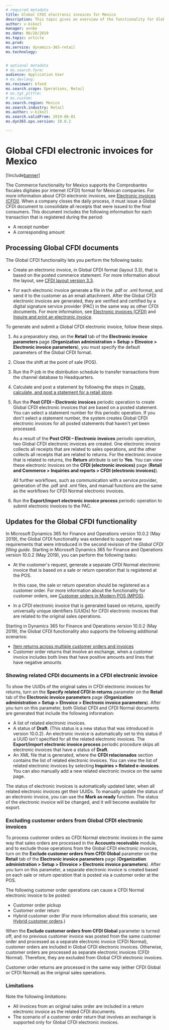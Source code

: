 ```yaml
---
# required metadata
title: Global CFDI electronic invoices for Mexico
description: This topic gives an overview of the functionality for Global CFDI electronic invoices for Mexico.
author: v-kikozl
manager: annbe
ms.date: 06/28/2019
ms.topic: article
ms.prod: 
ms.service: dynamics-365-retail
ms.technology: 


# optional metadata
# ms.search.form:  
audience: Application User
# ms.devlang: 
ms.reviewer: kfend
ms.search.scope: Operations, Retail
# ms.tgt_pltfrm: 
# ms.custom: 
ms.search.region: Mexico
ms.search.industry: Retail
ms.author: v-kikozl
ms.search.validFrom: 2019-06-01
ms.dyn365.ops.version: 10.0.2

---
```


# Global CFDI electronic invoices for Mexico 

[!include[banner](../includes/banner.md)]

The Commerce functionality for Mexico supports the Comprobantes fiscales digitales por internet (CFDI) format for Mexican companies. For more information about CFDI electronic invoices, see [Electronic invoices (CFDI)](https://docs.microsoft.com/dynamics365/unified-operations/financials/localizations/latam-mex-cfdi-electronic-invoices). When a company closes the daily process, it must issue a Global CFDI document to consolidate all receipts that were issued to the final consumers. This document includes the following information for each transaction that is registered during the period:

- A receipt number
- A corresponding amount

## Processing Global CFDI documents

The Global CFDI functionality lets you perform the following tasks:

- Create an electronic invoice, in Global CFDI format (layout 3.3), that is based on the posted commerce statement. For more information about the layout, see [CFDI layout version 3.3](https://docs.microsoft.com/dynamics365/unified-operations/financials/localizations/latam-mex-cfdi-3-3).

- For each electronic invoice generate a file in the .pdf or .xml format, and send it to the customer as an email attachment. After the Global CFDI electronic invoices are generated, they are verified and certified by a digital signature service provider (PAC) in the same way as other CFDI documents. For more information, see [Electronic invoices (CFDI)](https://docs.microsoft.com/dynamics365/unified-operations/financials/localizations/latam-mex-cfdi-electronic-invoices) and [Inquire and print an electronic invoice](https://docs.microsoft.com/dynamics365/finance/localizations/tasks/mx-00010-inquire-print-electronic-invoice).

To generate and submit a Global CFDI electronic invoice, follow these steps.

1. As a preparatory step, on the **Retail** tab of the **Electronic invoice parameters** page (**Organization administration \> Setup \> EInvoice \> Electronic invoice parameters**), you must specify the default parameters of the Global CFDI format.
2. Close the shift at the point of sale (POS).
3. Run the P-job in the distribution schedule to transfer transactions from the channel database to Headquarters.
4. Calculate and post a statement by following the steps in [Create, calculate, and post a statement for a retail store](https://docs.microsoft.com/dynamics365/unified-operations/retail/tasks/create-calculate-post-statement-retail-store).
5. Run the **Post CFDI – Electronic invoices** periodic operation to create Global CFDI electronic invoices that are based on a posted statement. You can select a statement number for this periodic operation. If you don't select a statement number, the system creates Global CFDI electronic invoices for all posted statements that haven't yet been processed.

    As a result of the **Post CFDI – Electronic invoices** periodic operation, two Global CFDI electronic invoices are created. One electronic invoice collects all receipts that are related to sales operations, and the other collects all receipts that are related to returns. For the electronic invoice that is related to returns, the **Return** attribute is set to **Yes**. You can view these electronic invoices on the **CFDI (electronic invoices)** page (**Retail and Commerce \> Inquiries and reports \> CFDI (electronic invoices)**).

    All further workflows, such as communication with a service provider, generation of the .pdf and .xml files, and manual functions are the same as the workflows for CFDI Normal electronic invoices.

6. Run the **Export/import electronic invoice process** periodic operation to submit electronic invoices to the PAC.

## Updates for the Global CFDI functionality

In Microsoft Dynamics 365 for Finance and Operations version 10.0.2 (May 2019), the Global CFDI functionality was extended to support new requirements that were introduced in the second revision of the *Global CFDI filling guide*. Starting in Microsoft Dynamics 365 for Finance and Operations version 10.0.2 (May 2019), you can perform the following tasks:

- At the customer's request, generate a separate CFDI Normal electronic invoice that is based on a sale or return operation that is registered at the POS.

    In this case, the sale or return operation should be registered as a customer order. For more information about the functionality for customer orders, see [Customer orders in Modern POS (MPOS)](https://docs.microsoft.com/dynamics365/unified-operations/retail/customer-orders-overview).

- In a CFDI electronic invoice that is generated based on returns, specify universally unique identifiers (UUIDs) for CFDI electronic invoices that are related to the original sales operations.

Starting in Dynamics 365 for Finance and Operations version 10.0.2 (May 2019), the Global CFDI functionality also supports the following additional scenarios:

- [Item returns across multiple customer orders and invoices](https://docs.microsoft.com/dynamics365/unified-operations/retail/multireturn)
- Customer order returns that involve an exchange, when a customer invoice includes both lines that have positive amounts and lines that have negative amounts

### Showing related CFDI documents in a CFDI electronic invoice

To show the UUIDs of the original sales in CFDI electronic invoices for returns, turn on the **Specify related CFDI in returns** parameter on the **Retail** tab of the **Electronic invoice parameters** page (**Organization administration \> Setup \> EInvoice \> Electronic invoice parameters**). After you turn on this parameter, both Global CFDI and CFDI Normal documents are generated that include the following information:

- A list of related electronic invoices.
- A status of **Draft**. (This status is a new status that was introduced in version 10.0.2). An electronic invoice is automatically set to this status if a UUID isn't specified for all the related electronic invoices. The **Export/import electronic invoice process** periodic procedure skips all electronic invoices that have a status of **Draft**.
- An XML file that is generated, where the **CFDI relacionados** section contains the list of related electronic invoices. You can view the list of related electronic invoices by selecting **Inquiries \> Related e-invoices**. You can also manually add a new related electronic invoice on the same page.

The status of electronic invoices is automatically updated later, when all related electronic invoices get their UUIDs. To manually update the status of an electronic invoice, you can use the **Mark as ready** function. The status of the electronic invoice will be changed, and it will become available for export.

### Excluding customer orders from Global CFDI electronic invoices

To process customer orders as CFDI Normal electronic invoices in the same way that sales orders are processed in the **Accounts receivable** module, and to exclude those operations from the Global CFDI electronic invoices, turn on the **Exclude customer orders from CFDI Global** parameter on the **Retail** tab of the **Electronic invoice parameters** page (**Organization administration \> Setup \> EInvoice \> Electronic invoice parameters**). After you turn on this parameter, a separate electronic invoice is created based on each sale or return operation that is posted via a customer order at the POS.

The following customer order operations can cause a CFDI Normal electronic invoice to be posted:

- Customer order pickup
- Customer order return
- Hybrid customer order (For more information about this scenario, see [Hybrid customer orders](https://docs.microsoft.com/dynamics365/unified-operations/retail/hybrid-customer-orders).)

When the **Exclude customer orders from CFDI Global** parameter is turned off, and no previous customer invoice was posted from the same customer order and processed as a separate electronic invoice (CFDI Normal), customer orders are included in Global CFDI electronic invoices. Otherwise, customer orders are processed as separate electronic invoices (CFDI Normal). Therefore, they are excluded from Global CFDI electronic invoices.

Customer order returns are processed in the same way (either CFDI Global or CFDI Normal) as the original sales operations.

### Limitations

Note the following limitations:

- All invoices from an original sales order are included in a return electronic invoice as the related CFDI documents.
- The scenario of a customer order return that involves an exchange is supported only for Global CFDI electronic invoices.
